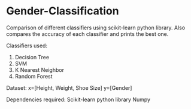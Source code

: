 # Gender-Classification
Comparison of different classifiers using scikit-learn python library. Also compares the accuracy of each classifier and prints the best one.

Classifiers used:
1. Decision Tree
2. SVM
3. K Nearest Neighbor
4. Random Forest

Dataset:
x=[Height, Weight, Shoe Size]
y=[Gender]

Dependencies required:
Scikit-learn python library
Numpy
